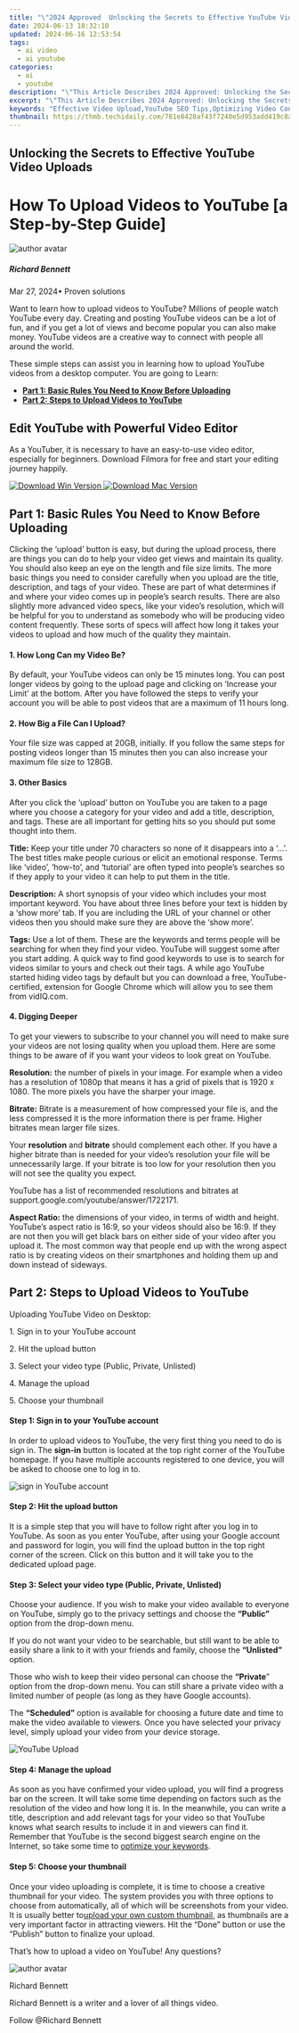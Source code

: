```yaml
---
title: "\"2024 Approved  Unlocking the Secrets to Effective YouTube Video Uploads\""
date: 2024-06-13 18:32:10
updated: 2024-06-16 12:53:54
tags:
  - ai video
  - ai youtube
categories:
  - ai
  - youtube
description: "\"This Article Describes 2024 Approved: Unlocking the Secrets to Effective YouTube Video Uploads\""
excerpt: "\"This Article Describes 2024 Approved: Unlocking the Secrets to Effective YouTube Video Uploads\""
keywords: "Effective Video Upload,YouTube SEO Tips,Optimizing Video Content,Engaging Video Creation,Boosting Video Popularity,Streamlining Video Uploads,Enhancing Video Reach"
thumbnail: https://thmb.techidaily.com/781e8428af43f7240e5d953add419c8aa194f2d4e4f1f7a9a67dc80aa935e243.jpg
---
```


## Unlocking the Secrets to Effective YouTube Video Uploads

# How To Upload Videos to YouTube \[a Step-by-Step Guide\]

![author avatar](https://images.wondershare.com/filmora/article-images/richard-bennett.jpg)

##### Richard Bennett

 Mar 27, 2024• Proven solutions

Want to learn how to upload videos to YouTube? Millions of people watch YouTube every day. Creating and posting YouTube videos can be a lot of fun, and if you get a lot of views and become popular you can also make money. YouTube videos are a creative way to connect with people all around the world.

These simple steps can assist you in learning how to upload YouTube videos from a desktop computer. You are going to Learn:

* [**Part 1: Basic Rules You Need to Know Before Uploading**](#part1)
* [**Part 2: Steps to Upload Videos to YouTube**](#part2)

## Edit YouTube with Powerful Video Editor

As a YouTuber, it is necessary to have an easy-to-use video editor, especially for beginners. Download Filmora for free and start your editing journey happily.

[![Download Win Version](https://images.wondershare.com/filmora/guide/download-btn-win.jpg) ](https://tools.techidaily.com/wondershare/filmora/download/) [![Download Mac Version](https://images.wondershare.com/filmora/guide/download-btn-mac.jpg) ](https://tools.techidaily.com/wondershare/filmora/download/)

## Part 1: Basic Rules You Need to Know Before Uploading

Clicking the ‘upload’ button is easy, but during the upload process, there are things you can do to help your video get views and maintain its quality. You should also keep an eye on the length and file size limits. The more basic things you need to consider carefully when you upload are the title, description, and tags of your video. These are part of what determines if and where your video comes up in people’s search results. There are also slightly more advanced video specs, like your video’s resolution, which will be helpful for you to understand as somebody who will be producing video content frequently. These sorts of specs will affect how long it takes your videos to upload and how much of the quality they maintain.

#### 1\.  How Long Can my Video Be?

By default, your YouTube videos can only be 15 minutes long. You can post longer videos by going to the upload page and clicking on ‘Increase your Limit’ at the bottom. After you have followed the steps to verify your account you will be able to post videos that are a maximum of 11 hours long.

#### 2\.  How Big a File Can I Upload?

Your file size was capped at 20GB, initially. If you follow the same steps for posting videos longer than 15 minutes then you can also increase your maximum file size to 128GB.

#### 3\.  Other Basics

After you click the ‘upload’ button on YouTube you are taken to a page where you choose a category for your video and add a title, description, and tags. These are all important for getting hits so you should put some thought into them.

**Title:** Keep your title under 70 characters so none of it disappears into a ‘…’. The best titles make people curious or elicit an emotional response. Terms like ‘video’, ‘how-to’, and ‘tutorial’ are often typed into people’s searches so if they apply to your video it can help to put them in the title.

**Description:** A short synopsis of your video which includes your most important keyword. You have about three lines before your text is hidden by a ‘show more’ tab. If you are including the URL of your channel or other videos then you should make sure they are above the ‘show more’.

 **Tags:** Use a lot of them. These are the keywords and terms people will be searching for when they find your video. YouTube will suggest some after you start adding. A quick way to find good keywords to use is to search for videos similar to yours and check out their tags. A while ago YouTube started hiding video tags by default but you can download a free, YouTube-certified, extension for Google Chrome which will allow you to see them from vidIQ.com.

#### 4\.  Digging Deeper

To get your viewers to subscribe to your channel you will need to make sure your videos are not losing quality when you upload them. Here are some things to be aware of if you want your videos to look great on YouTube.

**Resolution:** the number of pixels in your image. For example when a video has a resolution of 1080p that means it has a grid of pixels that is 1920 x 1080\. The more pixels you have the sharper your image.

**Bitrate:**  Bitrate is a measurement of how compressed your file is, and the less compressed it is the more information there is per frame. Higher bitrates mean larger file sizes.

Your **resolution** and **bitrate** should complement each other. If you have a higher bitrate than is needed for your video’s resolution your file will be unnecessarily large. If your bitrate is too low for your resolution then you will not see the quality you expect.

YouTube has a list of recommended resolutions and bitrates at support.google.com/youtube/answer/1722171.

**Aspect Ratio:** the dimensions of your video, in terms of width and height. YouTube’s aspect ratio is 16:9, so your videos should also be 16:9\. If they are not then you will get black bars on either side of your video after you upload it. The most common way that people end up with the wrong aspect ratio is by creating videos on their smartphones and holding them up and down instead of sideways.

## Part 2: Steps to Upload Videos to YouTube

Uploading YouTube Video on Desktop:

1\. Sign in to your YouTube account

2\. Hit the upload button

3\. Select your video type (Public, Private, Unlisted)

4\. Manage the upload

5\. Choose your thumbnail

#### Step 1: Sign in to your YouTube account

In order to upload videos to YouTube, the very first thing you need to do is sign in. The **sign-in** button is located at the top right corner of the YouTube homepage. If you have multiple accounts registered to one device, you will be asked to choose one to log in to.

![sign in YouTube account](https://images.wondershare.com/filmora/article-images/youtube-signin.jpg)

#### Step 2: Hit the upload button

It is a simple step that you will have to follow right after you log in to YouTube. As soon as you enter YouTube, after using your Google account and password for login, you will find the upload button in the top right corner of the screen. Click on this button and it will take you to the dedicated upload page.

#### Step 3: Select your video type (Public, Private, Unlisted)

Choose your audience. If you wish to make your video available to everyone on YouTube, simply go to the privacy settings and choose the **“Public”** option from the drop-down menu.

If you do not want your video to be searchable, but still want to be able to easily share a link to it with your friends and family, choose the **“Unlisted”** option.

Those who wish to keep their video personal can choose the **“Private**” option from the drop-down menu. You can still share a private video with a limited number of people (as long as they have Google accounts).

The **“Scheduled”** option is available for choosing a future date and time to make the video available to viewers. Once you have selected your privacy level, simply upload your video from your device storage.

![YouTube Upload](https://images.wondershare.com/filmora/article-images/change-youtube-privacy-setting.jpg)

#### Step 4: Manage the upload

As soon as you have confirmed your video upload, you will find a progress bar on the screen. It will take some time depending on factors such as the resolution of the video and how long it is. In the meanwhile, you can write a title, description and add relevant tags for your video so that YouTube knows what search results to include it in and viewers can find it. Remember that YouTube is the second biggest search engine on the Internet, so take some time to [optimize your keywords](https://tools.techidaily.com/wondershare/filmora/download/).

#### Step 5: Choose your thumbnail

Once your video uploading is complete, it is time to choose a creative thumbnail for your video. The system provides you with three options to choose from automatically, all of which will be screenshots from your video. It is usually better to[upload your own custom thumbnail](https://tools.techidaily.com/wondershare/filmora/download/), as thumbnails are a very important factor in attracting viewers. Hit the “Done” button or use the “Publish” button to finalize your upload.

That’s how to upload a video on YouTube! Any questions?

![author avatar](https://images.wondershare.com/filmora/article-images/richard-bennett.jpg)

Richard Bennett

Richard Bennett is a writer and a lover of all things video.

Follow @Richard Bennett


<ins class="adsbygoogle"
     style="display:block"
     data-ad-format="autorelaxed"
     data-ad-client="ca-pub-7571918770474297"
     data-ad-slot="1223367746"></ins>



<ins class="adsbygoogle"
     style="display:block"
     data-ad-client="ca-pub-7571918770474297"
     data-ad-slot="8358498916"
     data-ad-format="auto"
     data-full-width-responsive="true"></ins>
